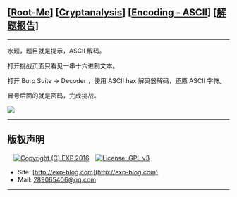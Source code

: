 ## [[Root-Me](https://www.root-me.org/)] [[Cryptanalysis](https://www.root-me.org/en/Challenges/Cryptanalysis/)] [[Encoding - ASCII](https://www.root-me.org/en/Challenges/Cryptanalysis/Encoding-ASCII)] [[解题报告](https://exp-blog.com/safe/ctf/rootme/cryptanalysis/encoding-ascii/)]

------

水题，题目就是提示，ASCII 解码。

打开挑战页面只看见一串十六进制文本。

打开 Burp Suite -> Decoder ，使用 ASCII hex 解码器解码，还原 ASCII 字符。

冒号后面的就是密码，完成挑战。

![](https://github.com/lyy289065406/CTF-Solving-Reports/blob/master/rootme/Cryptanalysis/%5B01%5D%20%5B5P%5D%20Encoding%20-%20ASCII/imgs/01.png)

------

## 版权声明

　[![Copyright (C) EXP,2016](https://img.shields.io/badge/Copyright%20(C)-EXP%202016-blue.svg)](http://exp-blog.com)　[![License: GPL v3](https://img.shields.io/badge/License-GPL%20v3-blue.svg)](https://www.gnu.org/licenses/gpl-3.0)
  

- Site: [http://exp-blog.com](http://exp-blog.com) 
- Mail: <a href="mailto:289065406@qq.com?subject=[EXP's Github]%20Your%20Question%20（请写下您的疑问）&amp;body=What%20can%20I%20help%20you?%20（需要我提供什么帮助吗？）">289065406@qq.com</a>


------
